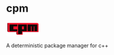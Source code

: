 # cpm

<p>
  <img src="/docs/cpm_logo.png" width="90" alt="JSCore Logo"/>
</p>

A deterministic package manager for c++
